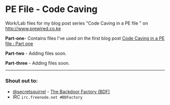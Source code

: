 # PE File - Code Caving

Work/Lab files for my blog post series "Code Caving in a PE file " on http://www.prewired.co.ke

**Part-one**- Contains files I've used on the first blog post [Code Caving in a PE file : Part one](http://prewired.pw/2015/10/code-caving-part1.html)

**Part-two** - Adding files soon.

**Part-three** - Adding files soon.

----------------------
### Shout out to:

* [@secretsquirrel](https://github.com/secretsquirrel)  - [The Backdoor Factory (BDF)](https://github.com/secretsquirrel/the-backdoor-factory) 
* IRC ```irc.freenode.net #BDFactory```
